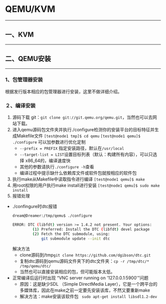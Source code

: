 # QEMU/KVM
-----  
## 一、KVM
----

## 二、QEMU安装
---
### 1、包管理器安装
根据发行版本相应的包管理器进行安装，这里不做详细介绍。
### ２、编译安装
1. 源码下载
git：`git clone git://git.qemu.org/qemu.git`，当然也可以去网站下载。   
2. 进入qemu源码包文件夹并执行./configure检测你的安装平台的目标特征并生成Makefile文件
`[test@node1 tmp]$ cd qemu`
`[test@node1 qemu]$ ./configure` 可以加参数进行优化定制
	+ `--prefix = PREFIX` 指定安装路径，默认在`/usr/local`
	+ `--target-list = LIST`设置目标列表（默认：构建所有内容），可以只选择 x86_64的，编译速度快
	+ 其他的参数请执行`./configure -h`查看
	+ 编译过程中提示缺什么依赖库文件或软件包就按相应的软件包
3. 执行make从Makefile中读取指令进行编译
`[test@node1 qemu]$ make`
4. 用root权限的用户执行make install进行安装
`[test@node1 qemu]$ sudo make install`
5. 报错处理
+ ./confingure时dtc报错
	``` bash
	dream@Dreamer:/tmp/qemu$ ./configure 

	ERROR: DTC (libfdt) version >= 1.4.2 not present. Your options:
			 (1) Preferred: Install the DTC (libfdt) devel package
			 (2) Fetch the DTC submodule, using:
				 git submodule update --init dtc
	```
	解决方法
	+ clone源码到/tmp`git clone https://github.com/dgibson/dtc.git`
	+ 复制dtc源码到qemu源码文件夹下的dtc文件夹：`cp -r /tmp/dtc/* /tmp/qemu/dtc/`
	+ 当然也可以直接安装相应的包，但可能版本太低。
+  正常编译后运行时出现 “VNC server running on '127.0.0.1:5900'”问题
	+ 原因：这是缺少SDL （Simple DirectMedia Layer），它是一个跨平台的多媒体库，因此在make之前一定要先安装该库，不然又要重新make
	+ 解决方法：make安装该软件包
	` sudo apt-get install libsdl1.2-dev`